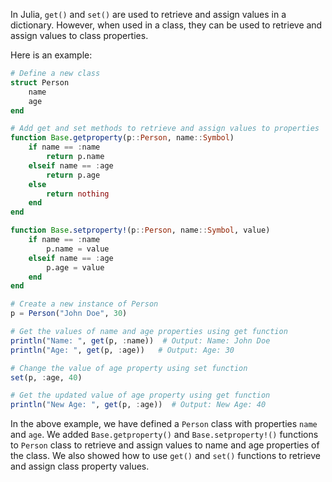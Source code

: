 In Julia, `get()` and `set()` are used to retrieve and assign values in a dictionary. However, when used in a class, they can be used to retrieve and assign values to class properties.

Here is an example:

```julia
# Define a new class
struct Person
    name
    age
end

# Add get and set methods to retrieve and assign values to properties
function Base.getproperty(p::Person, name::Symbol)
    if name == :name
        return p.name
    elseif name == :age
        return p.age
    else
        return nothing
    end
end

function Base.setproperty!(p::Person, name::Symbol, value)
    if name == :name
        p.name = value
    elseif name == :age
        p.age = value
    end
end

# Create a new instance of Person
p = Person("John Doe", 30)

# Get the values of name and age properties using get function
println("Name: ", get(p, :name))  # Output: Name: John Doe
println("Age: ", get(p, :age))   # Output: Age: 30

# Change the value of age property using set function
set(p, :age, 40)

# Get the updated value of age property using get function
println("New Age: ", get(p, :age))  # Output: New Age: 40
```

In the above example, we have defined a `Person` class with properties `name` and `age`. We added `Base.getproperty()` and `Base.setproperty!()` functions to `Person` class to retrieve and assign values to name and age properties of the class. We also showed how to use `get()` and `set()` functions to retrieve and assign class property values.